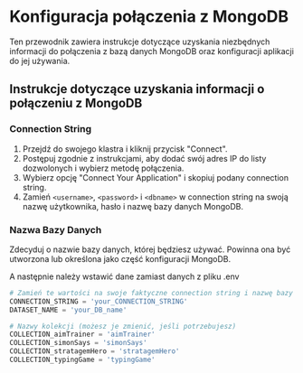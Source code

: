 # Konfiguracja połączenia z MongoDB

Ten przewodnik zawiera instrukcje dotyczące uzyskania niezbędnych informacji do połączenia z bazą danych MongoDB oraz konfiguracji aplikacji do jej używania.

## Instrukcje dotyczące uzyskania informacji o połączeniu z MongoDB

### Connection String

1. Przejdź do swojego klastra i kliknij przycisk "Connect".
2. Postępuj zgodnie z instrukcjami, aby dodać swój adres IP do listy dozwolonych i wybierz metodę połączenia.
3. Wybierz opcję "Connect Your Application" i skopiuj podany connection string.
4. Zamień `<username>`, `<password>` i `<dbname>` w connection string na swoją nazwę użytkownika, hasło i nazwę bazy danych MongoDB.

### Nazwa Bazy Danych

Zdecyduj o nazwie bazy danych, której będziesz używać. Powinna ona być utworzona lub określona jako część konfiguracji MongoDB.

A następnie należy wstawić dane zamiast danych z pliku .env
```python
# Zamień te wartości na swoje faktyczne connection string i nazwę bazy danych
CONNECTION_STRING = 'your_CONNECTION_STRING'
DATASET_NAME = 'your_DB_name'

# Nazwy kolekcji (możesz je zmienić, jeśli potrzebujesz)
COLLECTION_aimTrainer = 'aimTrainer'
COLLECTION_simonSays = 'simonSays'
COLLECTION_stratagemHero = 'stratagemHero'
COLLECTION_typingGame = 'typingGame'
```